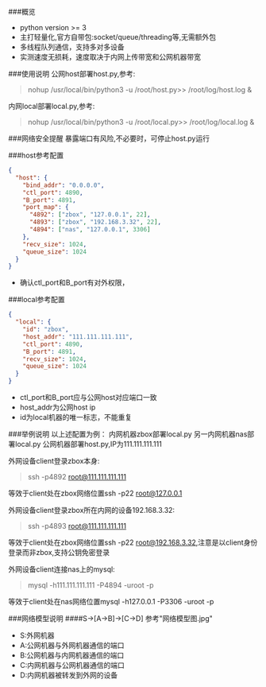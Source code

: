 ###概览
- python version >= 3
- 主打轻量化,官方自带包:socket/queue/threading等,无需额外包
- 多线程队列通信，支持多对多设备
- 实测速度无损耗，速度取决于内网上传带宽和公网机器带宽

###使用说明
公网host部署host.py,参考:
> nohup /usr/local/bin/python3 -u /root/host.py>> /root/log/host.log &

内网local部署local.py,参考:
> nohup /usr/local/bin/python3 -u /root/local.py>> /root/log/local.log &

###网络安全提醒
暴露端口有风险,不必要时，可停止host.py运行

###host参考配置
```json
{
  "host": {
    "bind_addr": "0.0.0.0",
    "ctl_port": 4890,
    "B_port": 4891,
    "port_map": {
      "4892": ["zbox", "127.0.0.1", 22],
      "4893": ["zbox", "192.168.3.32", 22],
      "4894": ["nas", "127.0.0.1", 3306]
    },
    "recv_size": 1024,
    "queue_size": 1024
  }
}
```
- 确认ctl_port和B_port有对外权限，

###local参考配置
```json
{
  "local": {
    "id": "zbox",
    "host_addr": "111.111.111.111",
    "ctl_port": 4890,
    "B_port": 4891,
    "recv_size": 1024,
    "queue_size": 1024
  }
}
```
- ctl_port和B_port应与公网host对应端口一致
- host_addr为公网host ip
- id为local机器的唯一标志，不能重复

###举例说明
以上述配置为例：
内网机器zbox部署local.py
另一内网机器nas部署local.py
公网机器部署host.py,IP为111.111.111.111

外网设备client登录zbox本身:
> ssh -p4892 root@111.111.111.111

等效于client处在zbox网络位置ssh -p22 root@127.0.0.1

 外网设备client登录zbox所在内网的设备192.168.3.32:
> ssh -p4893 root@111.111.111.111

等效于client处在zbox网络位置ssh -p22 root@192.168.3.32,注意是以client身份登录而非zbox,支持公钥免密登录


外网设备client连接nas上的mysql:
> mysql -h111.111.111.111 -P4894 -uroot -p

等效于client处在nas网络位置mysql -h127.0.0.1 -P3306 -uroot -p


###网络模型说明
####S->[A->B]->[C->D]
参考"网络模型图.jpg"
- S:外网机器
- A:公网机器与外网机器通信的端口
- B:公网机器与内网机器通信的端口
- C:内网机器与公网机器通信的端口
- D:内网机器被转发到外网的设备


